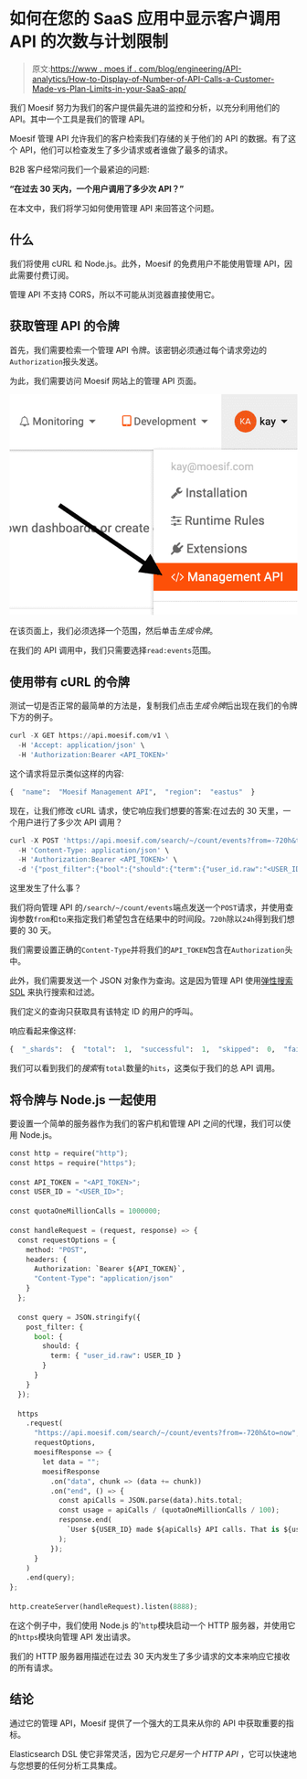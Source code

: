 # 如何在您的 SaaS 应用中显示客户调用 API 的次数与计划限制

> 原文:[https://www . moes if . com/blog/engineering/API-analytics/How-to-Display-of-Number-of-API-Calls-a-Customer-Made-vs-Plan-Limits-in-your-SaaS-app/](https://www.moesif.com/blog/engineering/api-analytics/How-to-Display-the-Number-of-API-Calls-a-Customer-Made-vs-Plan-Limits-in-your-SaaS-app/)

我们 Moesif 努力为我们的客户提供最先进的监控和分析，以充分利用他们的 API。其中一个工具是我们的管理 API。

Moesif 管理 API 允许我们的客户检索我们存储的关于他们的 API 的数据。有了这个 API，他们可以检查发生了多少请求或者谁做了最多的请求。

B2B 客户经常问我们一个最紧迫的问题:

**“在过去 30 天内，一个用户调用了多少次 API？”**

在本文中，我们将学习如何使用管理 API 来回答这个问题。

## 什么

我们将使用 cURL 和 Node.js。此外，Moesif 的免费用户不能使用管理 API，因此需要付费订阅。

管理 API 不支持 CORS，所以不可能从浏览器直接使用它。

## 获取管理 API 的令牌

首先，我们需要检索一个管理 API 令牌。该密钥必须通过每个请求旁边的`Authorization`报头发送。

为此，我们需要访问 Moesif 网站上的管理 API 页面。

![Moesif Menu](img/3d0eeaa8d9ec7b5bfa19a317ef066bc9.png)

在该页面上，我们必须选择一个范围，然后单击*生成令牌*。

在我们的 API 调用中，我们只需要选择`read:events`范围。

## 使用带有 cURL 的令牌

测试一切是否正常的最简单的方法是，复制我们点击*生成令牌*后出现在我们的令牌下方的例子。

```py
curl -X GET https://api.moesif.com/v1 \
  -H 'Accept: application/json' \
  -H 'Authorization:Bearer <API_TOKEN>' 
```

这个请求将显示类似这样的内容:

```py
{  "name":  "Moesif Management API",  "region":  "eastus"  } 
```

现在，让我们修改 cURL 请求，使它响应我们想要的答案:在过去的 30 天里，一个用户进行了多少次 API 调用？

```py
curl -X POST 'https://api.moesif.com/search/~/count/events?from=-720h&to=now' \
  -H 'Content-Type: application/json' \
  -H 'Authorization:Bearer <API_TOKEN>' \
  -d '{"post_filter":{"bool":{"should":{"term":{"user_id.raw":"<USER_ID>"}}}}}' 
```

这里发生了什么事？

我们将向管理 API 的`/search/~/count/events`端点发送一个`POST`请求，并使用查询参数`from`和`to`来指定我们希望包含在结果中的时间段。`720h`除以`24h`得到我们想要的 30 天。

我们需要设置正确的`Content-Type`并将我们的`API_TOKEN`包含在`Authorization`头中。

此外，我们需要发送一个 JSON 对象作为查询。这是因为管理 API 使用[弹性搜索 SDL](https://www.elastic.co/guide/en/elasticsearch/reference/current/search-request-body.html) 来执行搜索和过滤。

我们定义的查询只获取具有该特定 ID 的用户的呼叫。

响应看起来像这样:

```py
{  "_shards":  {  "total":  1,  "successful":  1,  "skipped":  0,  "failed":  0  },  "hits":  {  "hits":  [],  "total":  5,  "max_score":  0  },  "took":  1,  "timed_out":  false  } 
```

我们可以看到我们的*搜索*有`total`数量的`hits`，这类似于我们的总 API 调用。

## 将令牌与 Node.js 一起使用

要设置一个简单的服务器作为我们的客户机和管理 API 之间的代理，我们可以使用 Node.js。

```py
const http = require("http");
const https = require("https");

const API_TOKEN = "<API_TOKEN>";
const USER_ID = "<USER_ID>";

const quotaOneMillionCalls = 1000000;

const handleRequest = (request, response) => {
  const requestOptions = {
    method: "POST",
    headers: {
      Authorization: `Bearer ${API_TOKEN}`,
      "Content-Type": "application/json"
    }
  };

  const query = JSON.stringify({
    post_filter: {
      bool: {
        should: {
          term: { "user_id.raw": USER_ID }
        }
      }
    }
  });

  https
    .request(
      "https://api.moesif.com/search/~/count/events?from=-720h&to=now",
      requestOptions,
      moesifResponse => {
        let data = "";
        moesifResponse
          .on("data", chunk => (data += chunk))
          .on("end", () => {
            const apiCalls = JSON.parse(data).hits.total;
            const usage = apiCalls / (quotaOneMillionCalls / 100);
            response.end(
              `User ${USER_ID} made ${apiCalls} API calls. That is ${usage}% of their quota.`
            );
          });
      }
    )
    .end(query);
};

http.createServer(handleRequest).listen(8888); 
```

在这个例子中，我们使用 Node.js 的'`http`模块启动一个 HTTP 服务器，并使用它的`https`模块向管理 API 发出请求。

我们的 HTTP 服务器用描述在过去 30 天内发生了多少请求的文本来响应它接收的所有请求。

## 结论

通过它的管理 API，Moesif 提供了一个强大的工具来从你的 API 中获取重要的指标。

Elasticsearch DSL 使它非常灵活，因为它*只是另一个 HTTP API* ，它可以快速地与您想要的任何分析工具集成。